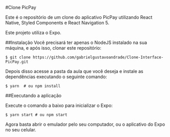 #Clone PicPay

Este é o repositório de um clone do aplicativo PicPay utilizando React Native, Styled Components e React Navigation 5.

Este projeto utiliza o Expo.

##Instalação
Você precisará ter apenas o NodeJS instalado na sua máquina, e após isso, clonar este repositório:

  ```
  $ git clone https://github.com/gabrielgustavoandrade/Clone-Interface-PicPay.git
  ```
Depois disso acesse a pasta da aula que você deseja e instale as dependências executando o seguinte comando:

  ```
  $ yarn  # ou npm install
  ```
  
##Executando a aplicação

Execute o comando a baixo para inicializar o Expo:

  ```
  $ yarn start # ou npm start
  ```
  
Agora basta abrir o emulador pelo seu computador, ou o aplicativo do Expo no seu celular.
